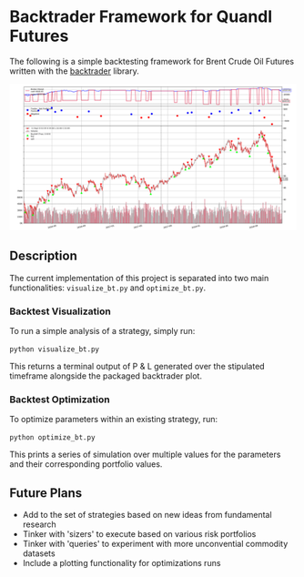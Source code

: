 # Backtrader Framework for Quandl Futures

The following is a simple backtesting framework for Brent Crude Oil Futures written with the [backtrader](https://github.com/backtrader/backtrader) library.

![App Screenshot](https://github.com/NicholasTanWeiHong/backtrader-with-brent-futures/blob/master/images/three_solders_and_crows.png "App Screenshot")

## Description

The current implementation of this project is separated into two main functionalities: ``visualize_bt.py`` and ``optimize_bt.py``.

### Backtest Visualization

To run a simple analysis of a strategy, simply run:

``python visualize_bt.py``

This returns a terminal output of P & L generated over the stipulated timeframe alongside the packaged backtrader plot.

### Backtest Optimization

To optimize parameters within an existing strategy, run:

``python optimize_bt.py``

This prints a series of simulation over multiple values for the parameters and their corresponding portfolio values.

## Future Plans

* Add to the set of strategies based on new ideas from fundamental research
* Tinker with 'sizers' to execute based on various risk portfolios
* Tinker with 'queries' to experiment with more unconvential commodity datasets
* Include a plotting functionality for optimizations runs

